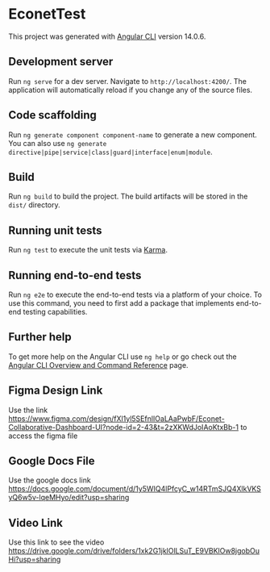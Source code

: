 # EconetTest

This project was generated with [Angular CLI](https://github.com/angular/angular-cli) version 14.0.6.

## Development server

Run `ng serve` for a dev server. Navigate to `http://localhost:4200/`. The application will automatically reload if you change any of the source files.

## Code scaffolding

Run `ng generate component component-name` to generate a new component. You can also use `ng generate directive|pipe|service|class|guard|interface|enum|module`.

## Build

Run `ng build` to build the project. The build artifacts will be stored in the `dist/` directory.

## Running unit tests

Run `ng test` to execute the unit tests via [Karma](https://karma-runner.github.io).

## Running end-to-end tests

Run `ng e2e` to execute the end-to-end tests via a platform of your choice. To use this command, you need to first add a package that implements end-to-end testing capabilities.

## Further help

To get more help on the Angular CLI use `ng help` or go check out the [Angular CLI Overview and Command Reference](https://angular.io/cli) page.

## Figma Design Link
Use the link https://www.figma.com/design/fXl1yl5SEfnlIOaLAaPwbF/Econet-Collaborative-Dashboard-UI?node-id=2-43&t=2zXKWdJoIAoKtxBb-1 to access the figma  file


## Google Docs File
Use the google docs link https://docs.google.com/document/d/1y5WIQ4lPfcyC_w14RTmSJQ4XlkVKSyQ6w5v-lqeMHyo/edit?usp=sharing

## Video Link 
Use this link to see the video https://drive.google.com/drive/folders/1xk2G1jklOlLSuT_E9VBKlOw8jgobOuHi?usp=sharing


